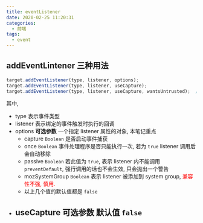 ```yaml
---
title: eventListener
date: 2020-02-25 11:20:31
categories:
  - 前端
tags:
  - event
---
```


## addEventLintener 三种用法

```js
target.addEventListener(type, listener, options);
target.addEventListener(type, listener, useCapture);
target.addEventListener(type, listener, useCapture, wantsUntrusted);  // Gecko/Mozilla only
```

其中,
- type 表示事件类型
- listener 表示绑定的事件触发时执行的回调
- options **可选参数** 一个指定 listener 属性的对象, 本笔记重点
  - capture `Boolean` 是否启动事件捕获
  - once `Boolean` 事件处理程序是否只能执行一次, 若为 `true` listener 调用后会自动移除
  - passive `Boolean` 若此值为 `true`, 表示 listener 内不能调用 `preventDefault`, 强行调用的话也不会生效, 只会抛出一个警告
  - mozSystemGroup `Boolean` 表示 listener 被添加到 system group, <font color="red">兼容性不强, 慎用.</font>
  - 以上几个值的默认值都是 `false`
- useCapture **可选参数** 默认值 `false`
  -
